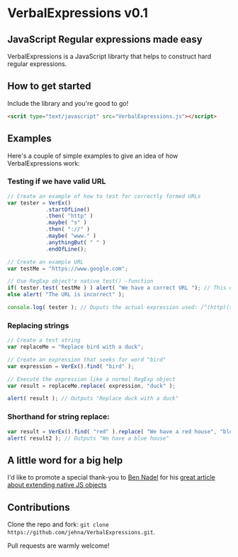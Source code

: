 VerbalExpressions v0.1
=====================

## JavaScript Regular expressions made easy
VerbalExpressions is a JavaScript librarty that helps to construct hard regular expressions.

## How to get started

Include the library and you're good to go!
```HTML
<scrit type="text/javascript" src="VerbalExpressions.js"></script>
```

## Examples

Here's a couple of simple examples to give an idea of how VerbalExpressions work:

### Testing if we have valid URL
```javascript
// Create an example of how to test for correctly formed URLs
var tester = VerEx()
            .startOfLine()
            .then( "http" )
            .maybe( "s" )
            .then( "://" )
            .maybe( "www." )
            .anythingBut( " " )
            .endOfLine();

// Create an example URL
var testMe = "https://www.google.com";

// Use RegExp object's native test() -function
if( tester.test( testMe ) ) alert( "We have a correct URL "); // This output will fire
else alert( "The URL is incorrect" );

console.log( tester ); // Ouputs the actual expression used: /^(http)(s)?(\:\/\/)(www\.)?([^\ ]*)$/ 
```

### Replacing strings

```javascript
// Create a test string
var replaceMe = "Replace bird with a duck";

// Create an expression that seeks for word "bird"
var expression = VerEx().find( "bird" );

// Execute the expression like a normal RegExp object
var result = replaceMe.replace( expression, "duck" );

alert( result ); // Outputs "Replace duck with a duck"
```

### Shorthand for string replace:
```javascript
var result = VerEx().find( "red" ).replace( "We have a red house", "blue" );
alert( result2 ); // Outputs "We have a blue house"
```

## A little word for a big help
I'd like to promote a special thank-you to [Ben Nadel][ben-nadel] for his [great article about extending native JS objects][extending]

## Contributions
Clone the repo and fork:
`git clone https://github.com/jehna/VerbalExpressions.git`.

Pull requests are warmly welcome!

[ben-nadel]:http://www.bennadel.com/
[extending]:blog/2292-Extending-JavaScript-Arrays-While-Keeping-Native-Bracket-Notation-Functionality.htm